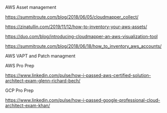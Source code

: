 AWS Asset management

https://summitroute.com/blog/2018/06/05/cloudmapper_collect/

https://zinatullin.com/2019/11/12/how-to-inventory-your-aws-assets/

https://duo.com/blog/introducing-cloudmapper-an-aws-visualization-tool

https://summitroute.com/blog/2018/06/18/how_to_inventory_aws_accounts/

AWS VAPT and Patch managment

AWS Pro Prep

https://www.linkedin.com/pulse/how-i-passed-aws-certified-solution-architect-exam-glenn-richard-bech/

GCP Pro Prep

https://www.linkedin.com/pulse/how-i-passed-google-professional-cloud-architect-exam-khan/

